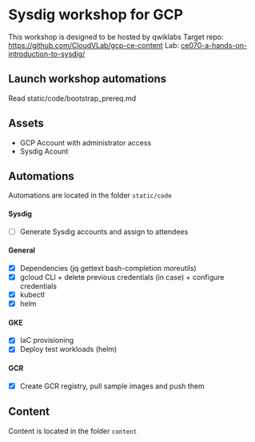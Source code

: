 # Sysdig workshop for GCP

This workshop is designed to be hosted by qwiklabs
Target repo: https://github.com/CloudVLab/gcp-ce-content 
Lab: [ce070-a-hands-on-introduction-to-sysdig/](https://github.com/CloudVLab/gcp-ce-content/tree/main/labs/ce070-a-hands-on-introduction-to-sysdig)

## Launch workshop automations
Read static/code/bootstrap_prereq.md

## Assets
- GCP Account with administrator access
- Sysdig Acount

## Automations

Automations are located in the folder `static/code`

#### Sysdig
- [ ] Generate Sysdig accounts and assign to attendees

#### General 
- [x] Dependencies (jq gettext bash-completion moreutils)
- [x] gcloud CLI + delete previous credentials (in case) + configure credentials
- [x] kubectl
- [x] helm
#### GKE
- [x] IaC provisioning
- [x] Deploy test workloads (helm)
#### GCR
- [x] Create GCR registry, pull sample images and push them

## Content
Content is located in the folder `content`
